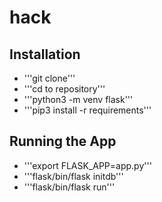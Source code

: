 # hack

## Installation
* '''git clone'''
* '''cd to repository'''
* '''python3 -m venv flask'''
* '''pip3 install -r requirements'''


## Running the App

* '''export FLASK_APP=app.py'''
* '''flask/bin/flask initdb'''
* '''flask/bin/flask run'''
